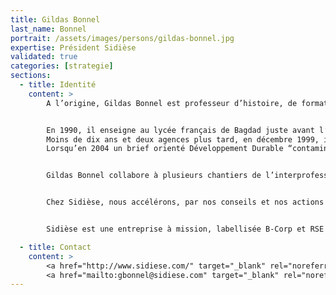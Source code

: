 ```yaml
---
title: Gildas Bonnel
last_name: Bonnel
portrait: /assets/images/persons/gildas-bonnel.jpg
expertise: Président Sidièse
validated: true
categories: [strategie]
sections:
  - title: Identité
    content: >
        A l’origine, Gildas Bonnel est professeur d’histoire, de formation universitaire. Déjà, il travaille à expliquer, à nourrir l’avenir avec des leçons du passé.


        En 1990, il enseigne au lycée français de Bagdad juste avant l’invasion du Koweit par l’Irak et l’intervention américaine. Après un an à l’Alliance Française de Hong Kong, il décide de rentrer en France et bifurque vers l’édition, puis la communication.
        Moins de dix ans et deux agences plus tard, en décembre 1999, il crée la sienne propre, Sidièse, avec Cyrille de Lasteyrie (Vinvin) Un mot d’ordre : faire ce qu’il faut pour aller travailler le matin sans avoir mal au ventre.
        Lorsqu’en 2004 un brief orienté Développement Durable “contamine” Sidièse, tout est en place pour que le virus prenne. Très vite, l’agence forme ses collaborateurs et s’implique dans les défis de la communication responsable. Aujourd’hui, Sidièse accompagne de grandes entreprises et organisations dans leurs campagnes internes et externes liées à leur responsabilité sociétale et environnementale.


        Gildas Bonnel collabore à plusieurs chantiers de l’interprofessionnel. Président de la Commission RSE de l’AACC, il intervient dans plusieurs écoles et rencontres professionnelles sur les thématiques « Communication et Développement Durable » .


        Chez Sidièse, nous accélérons, par nos conseils et nos actions de communication, la transition sociale et environnementale de nos clients. Nous les aidons à ouvrir les yeux sur ce qu’ils valent et à le raconter, pour les reconnecter aux autres et réparer le monde de nos enfants. Nous le faisons sans complaisance ni faux-semblant, sans idée préconçue, et joyeusement.


        Sidièse est une entreprise à mission, labellisée B-Corp et RSE Agences Actives.

  - title: Contact
    content: >
        <a href="http://www.sidiese.com/" target="_blank" rel="noreferrer">Site</a> –
        <a href="mailto:gbonnel@sidiese.com" target="_blank" rel="noreferrer">Mail</a>
---
```

